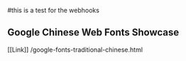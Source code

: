 #this is a test for the webhooks

## Google Chinese Web Fonts Showcase
[[Link]] /google-fonts-traditional-chinese.html

